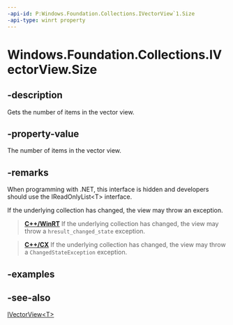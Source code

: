 ```yaml
---
-api-id: P:Windows.Foundation.Collections.IVectorView`1.Size
-api-type: winrt property
---
```


<!-- Property syntax
public uint Size { get; }
-->

# Windows.Foundation.Collections.IVectorView<T>.Size

## -description
Gets the number of items in the vector view.

## -property-value
The number of items in the vector view.

## -remarks
When programming with .NET, this interface is hidden and developers should use the IReadOnlyList&lt;T&gt; interface.

If the underlying collection has changed,
the view may throw an exception.

> [**C++/WinRT**](/windows/uwp/cpp-and-winrt-apis/)
> If the underlying collection has changed,
> the view may throw a `hresult_changed_state` exception.

> [**C++/CX**](/cpp/cppcx/)
> If the underlying collection has changed,
> the view may throw a `ChangedStateException` exception.

## -examples

## -see-also
[IVectorView&lt;T&gt;](ivectorview_1.md)